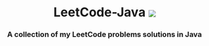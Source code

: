 
<h1 
    align="center">LeetCode-Java
    <img align="center" src="https://skillicons.dev/icons?i=java" />
</h1>

<h3 align="center"> A collection of my LeetCode problems solutions in Java</h3>
